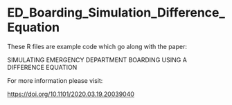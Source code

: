 # ED_Boarding_Simulation_Difference_Equation

These R files are example code which go along with the paper: 

SIMULATING EMERGENCY DEPARTMENT BOARDING USING A DIFFERENCE EQUATION

For more information please visit: 

https://doi.org/10.1101/2020.03.19.20039040
